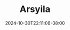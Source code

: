 --- 
title: "Arsyila"
description: "nonton bokep Arsyila full   baru"
date: 2024-10-30T22:11:06-08:00
file_code: "2wb8f58h6sde"
draft: false
cover: "cc0264te9xv4t2bv.jpg"
tags: ["Arsyila", "bokep-indo", "bokep-viral", "bokep-ig"]
length: 3600
fld_id: "1483160"
foldername: "arsyila"
categories: ["arsyila"]
views: 0
---